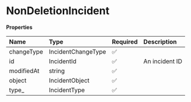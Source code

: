 # NonDeletionIncident

**Properties**

| Name       | Type               | Required | Description    |
| :--------- | :----------------- | :------- | :------------- |
| changeType | IncidentChangeType | ✅       |                |
| id         | IncidentId         | ✅       | An incident ID |
| modifiedAt | string             | ✅       |                |
| object     | IncidentObject     | ✅       |                |
| type\_     | IncidentType       | ✅       |                |
